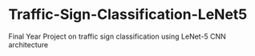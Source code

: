 # Traffic-Sign-Classification-LeNet5
Final Year Project on traffic sign classification using LeNet-5 CNN architecture 

